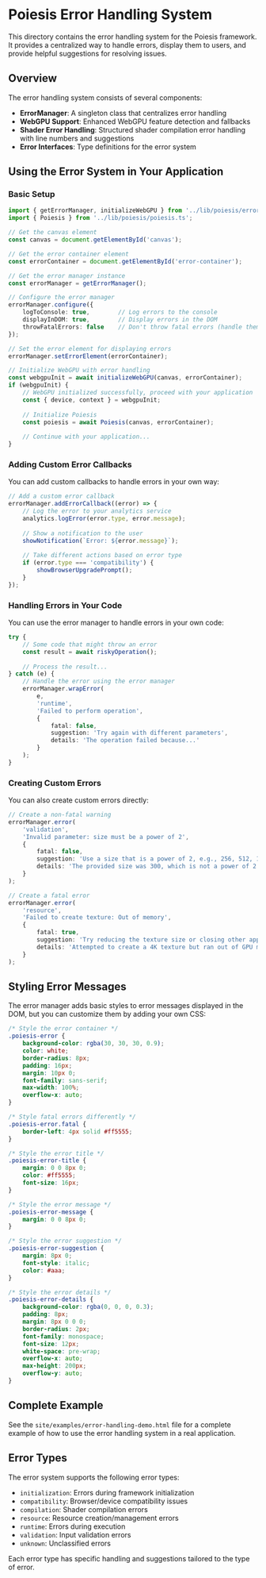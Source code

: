 # Poiesis Error Handling System

This directory contains the error handling system for the Poiesis framework. It provides a centralized way to handle errors, display them to users, and provide helpful suggestions for resolving issues.

## Overview

The error handling system consists of several components:

- **ErrorManager**: A singleton class that centralizes error handling
- **WebGPU Support**: Enhanced WebGPU feature detection and fallbacks
- **Shader Error Handling**: Structured shader compilation error handling with line numbers and suggestions
- **Error Interfaces**: Type definitions for the error system

## Using the Error System in Your Application

### Basic Setup

```typescript
import { getErrorManager, initializeWebGPU } from '../lib/poiesis/error/index.ts';
import { Poiesis } from '../lib/poiesis/poiesis.ts';

// Get the canvas element
const canvas = document.getElementById('canvas');

// Get the error container element
const errorContainer = document.getElementById('error-container');

// Get the error manager instance
const errorManager = getErrorManager();

// Configure the error manager
errorManager.configure({
    logToConsole: true,        // Log errors to the console
    displayInDOM: true,        // Display errors in the DOM
    throwFatalErrors: false    // Don't throw fatal errors (handle them gracefully)
});

// Set the error element for displaying errors
errorManager.setErrorElement(errorContainer);

// Initialize WebGPU with error handling
const webgpuInit = await initializeWebGPU(canvas, errorContainer);
if (webgpuInit) {
    // WebGPU initialized successfully, proceed with your application
    const { device, context } = webgpuInit;
    
    // Initialize Poiesis
    const poiesis = await Poiesis(canvas, errorContainer);
    
    // Continue with your application...
}
```

### Adding Custom Error Callbacks

You can add custom callbacks to handle errors in your own way:

```typescript
// Add a custom error callback
errorManager.addErrorCallback((error) => {
    // Log the error to your analytics service
    analytics.logError(error.type, error.message);
    
    // Show a notification to the user
    showNotification(`Error: ${error.message}`);
    
    // Take different actions based on error type
    if (error.type === 'compatibility') {
        showBrowserUpgradePrompt();
    }
});
```

### Handling Errors in Your Code

You can use the error manager to handle errors in your own code:

```typescript
try {
    // Some code that might throw an error
    const result = await riskyOperation();
    
    // Process the result...
} catch (e) {
    // Handle the error using the error manager
    errorManager.wrapError(
        e,
        'runtime',
        'Failed to perform operation',
        {
            fatal: false,
            suggestion: 'Try again with different parameters',
            details: 'The operation failed because...'
        }
    );
}
```

### Creating Custom Errors

You can also create custom errors directly:

```typescript
// Create a non-fatal warning
errorManager.error(
    'validation',
    'Invalid parameter: size must be a power of 2',
    {
        fatal: false,
        suggestion: 'Use a size that is a power of 2, e.g., 256, 512, 1024',
        details: 'The provided size was 300, which is not a power of 2'
    }
);

// Create a fatal error
errorManager.error(
    'resource',
    'Failed to create texture: Out of memory',
    {
        fatal: true,
        suggestion: 'Try reducing the texture size or closing other applications',
        details: 'Attempted to create a 4K texture but ran out of GPU memory'
    }
);
```

## Styling Error Messages

The error manager adds basic styles to error messages displayed in the DOM, but you can customize them by adding your own CSS:

```css
/* Style the error container */
.poiesis-error {
    background-color: rgba(30, 30, 30, 0.9);
    color: white;
    border-radius: 8px;
    padding: 16px;
    margin: 10px 0;
    font-family: sans-serif;
    max-width: 100%;
    overflow-x: auto;
}

/* Style fatal errors differently */
.poiesis-error.fatal {
    border-left: 4px solid #ff5555;
}

/* Style the error title */
.poiesis-error-title {
    margin: 0 0 8px 0;
    color: #ff5555;
    font-size: 16px;
}

/* Style the error message */
.poiesis-error-message {
    margin: 0 0 8px 0;
}

/* Style the error suggestion */
.poiesis-error-suggestion {
    margin: 8px 0;
    font-style: italic;
    color: #aaa;
}

/* Style the error details */
.poiesis-error-details {
    background-color: rgba(0, 0, 0, 0.3);
    padding: 8px;
    margin: 8px 0 0 0;
    border-radius: 2px;
    font-family: monospace;
    font-size: 12px;
    white-space: pre-wrap;
    overflow-x: auto;
    max-height: 200px;
    overflow-y: auto;
}
```

## Complete Example

See the `site/examples/error-handling-demo.html` file for a complete example of how to use the error handling system in a real application.

## Error Types

The error system supports the following error types:

- `initialization`: Errors during framework initialization
- `compatibility`: Browser/device compatibility issues
- `compilation`: Shader compilation errors
- `resource`: Resource creation/management errors
- `runtime`: Errors during execution
- `validation`: Input validation errors
- `unknown`: Unclassified errors

Each error type has specific handling and suggestions tailored to the type of error.
